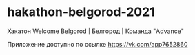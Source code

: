 # hakathon-belgorod-2021
Хакатон Welcome Belgorod | Белгород | Команда "Advance"

Приложение доступно по ссылке https://vk.com/app7652860

